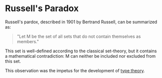 # Russell's Paradox #

Russell's pardox, described in 1901 by Bertrand Russell, can be summarized as:

> "Let M be the set of all sets that do not contain themselves as members."

This set is well-defined according to the classical set-theory, but it contains a mathematical contradiction: M can neither be included nor excluded from this set.

This observation was the impetus for the development of [type theory](TypeTheory.md).